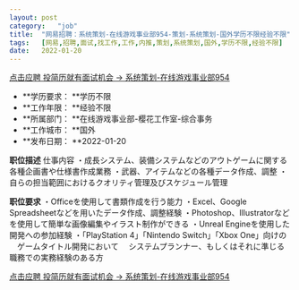 ```yaml
---
layout:	post
category:	"job"
title:	"网易招聘：系统策划-在线游戏事业部954-策划-系统策划-国外学历不限经验不限"
tags:	[网易,招聘,面试,找工作,工作,内推,策划,系统策划,国外,学历不限,经验不限]
date:	2022-01-20
---
```


[点击应聘 投简历就有面试机会 -> 系统策划-在线游戏事业部954](http://mobile.bole.netease.com/bole/boleDetail?id=33674&employeeId=346f03c3cda5f04c&key=all)



- **学历要求： **学历不限
- **工作年限： **经验不限
- **所属部门： **在线游戏事业部-樱花工作室-综合事务
- **工作城市： **国外
- **发布日期： **2022-01-20



**职位描述**
仕事内容
・成長システム、装備システムなどのアウトゲームに関する各種企画書や仕様書作成業務
・武器、アイテムなどの各種データ作成、調整
・自らの担当範囲におけるクオリティ管理及びスケジュール管理



**职位要求**
・Officeを使用して書類作成を行う能力
・Excel、Google Spreadsheetなどを用いたデータ作成、調整経験
・Photoshop、Illustratorなどを使用して簡単な画像編集やイラスト制作ができる
・Unreal Engineを使用した開発への参加経験
・「PlayStation 4」「Nintendo Switch」「Xbox One」向けの
　ゲームタイトル開発において
　システムプランナー、もしくはそれに準じる職務での実務経験のある方



[点击应聘 投简历就有面试机会 -> 系统策划-在线游戏事业部954](http://mobile.bole.netease.com/bole/boleDetail?id=33674&employeeId=346f03c3cda5f04c&key=all)